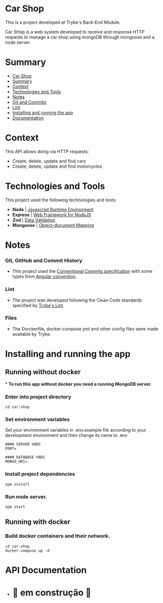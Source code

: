 # Car Shop

This is a project developed at Trybe's Back-End Module.

Car SHop is a web system developed to receive and response HTTP requests to manage a car shop using mongoDB through mongoose and a node server.

# Summary
- [Car Shop](#car-shop)
- [Summary](#summary)
- [Context](#context)
- [Technologies and Tools](#technologies-and-tools)
- [Notes](#notes)
- [Git and Commits](#git-github-and-commit-history)
- [Lint](#lint)
- [Installing and running the app](#installing-and-running-the-app)
- [Documentation](#api-documentation)

# Context
This API allows doing via HTTP requests:
 - Create, delete, update and find cars
 - Create, delete, update and find motorcycles

# Technologies and Tools
This project used the following technologies and tools:
  * __Node__ | [Javascript Runtime Environment](https://reactjs.org/docs/thinking-in-react.html)
  * __Express__ | [Web Framework for NodeJS](https://redux-toolkit.js.org/introduction/getting-started)
  * __Zod__ | [Data Validation](https://zod.dev/) 
  * __Mongoose__ | [Object–document Mapping](https://mongoosejs.com/docs/guide.html) 

# Notes
### Git, GitHub and Commit History
- This project used the [Conventional Commits specification](https://www.conventionalcommits.org/en/v1.0.0/) with some types from [Angular convention](https://github.com/angular/angular/blob/22b96b9/CONTRIBUTING.md#-commit-message-guidelines).

### Lint
- The project was developed following the Clean Code standards specified by [Trybe's Lint](https://github.com/betrybe/eslint-config-trybe).

### Files
 - The Dorckerfile, docker-compose.yml and other config files were made available by Trybe.


# Installing and running the app

## Running without docker
\* __To run this app without docker you need a running MongoDB server.__

### Enter into project directory
```
cd car-shop
```
### Set environment variables

Set your environment variables in .env.example file according to your development environment and then change its name to .env
```
#### SERVER VARS
PORT=

#### DATABASE VARS
MONGO_URI=
```

### Install project dependencies
```
npm install
```

### Run node server.
```
npm start
```

## Running with docker

### Build docker containers and their network.
```
cd car-shop
docker-compose up -d
```

# API Documentation
 - # 🚧 em construção 🚧
